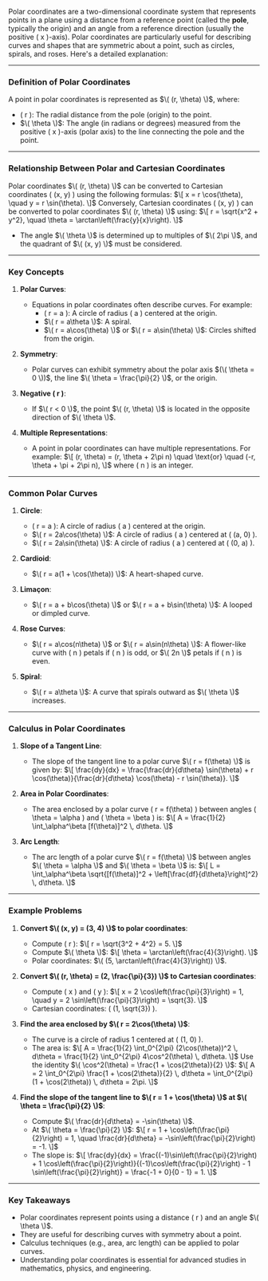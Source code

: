Polar coordinates are a two-dimensional coordinate system that represents points in a plane using a distance from a reference point (called the **pole**, typically the origin) and an angle from a reference direction (usually the positive \( x \)-axis). Polar coordinates are particularly useful for describing curves and shapes that are symmetric about a point, such as circles, spirals, and roses. Here's a detailed explanation:

---

### **Definition of Polar Coordinates**

A point in polar coordinates is represented as $\( (r, \theta) \)$, where:
- \( r \): The radial distance from the pole (origin) to the point.
- $\( \theta \)$: The angle (in radians or degrees) measured from the positive \( x \)-axis (polar axis) to the line connecting the pole and the point.

---

### **Relationship Between Polar and Cartesian Coordinates**

Polar coordinates $\( (r, \theta) \)$ can be converted to Cartesian coordinates \( (x, y) \) using the following formulas:
$\[
x = r \cos(\theta), \quad y = r \sin(\theta).
\]$
Conversely, Cartesian coordinates \( (x, y) \) can be converted to polar coordinates $\( (r, \theta) \)$ using:
$\[
r = \sqrt{x^2 + y^2}, \quad \theta = \arctan\left(\frac{y}{x}\right).
\]$
- The angle $\( \theta \)$ is determined up to multiples of $\( 2\pi \)$, and the quadrant of $\( (x, y) \)$ must be considered.

---

### **Key Concepts**

1. **Polar Curves**:
   - Equations in polar coordinates often describe curves. For example:
     - \( r = a \): A circle of radius \( a \) centered at the origin.
     - $\( r = a\theta \)$: A spiral.
     - $\( r = a\cos(\theta) \)$ or $\( r = a\sin(\theta) \)$: Circles shifted from the origin.

2. **Symmetry**:
   - Polar curves can exhibit symmetry about the polar axis $(\( \theta = 0 \))$, the line $\( \theta = \frac{\pi}{2} \)$, or the origin.

3. **Negative \( r \)**:
   - If $\( r < 0 \)$, the point $\( (r, \theta) \)$ is located in the opposite direction of $\( \theta \)$.

4. **Multiple Representations**:
   - A point in polar coordinates can have multiple representations. For example:
     $\[
     (r, \theta) = (r, \theta + 2\pi n) \quad \text{or} \quad (-r, \theta + \pi + 2\pi n),
     \]$
     where \( n \) is an integer.

---

### **Common Polar Curves**

1. **Circle**:
   - \( r = a \): A circle of radius \( a \) centered at the origin.
   - $\( r = 2a\cos(\theta) \)$: A circle of radius \( a \) centered at \( (a, 0) \).
   - $\( r = 2a\sin(\theta) \)$: A circle of radius \( a \) centered at \( (0, a) \).

2. **Cardioid**:
   - $\( r = a(1 + \cos(\theta)) \)$: A heart-shaped curve.

3. **Limaçon**:
   - $\( r = a + b\cos(\theta) \)$ or $\( r = a + b\sin(\theta) \)$: A looped or dimpled curve.

4. **Rose Curves**:
   - $\( r = a\cos(n\theta) \)$ or $\( r = a\sin(n\theta) \)$: A flower-like curve with \( n \) petals if \( n \) is odd, or $\( 2n \)$ petals if \( n \) is even.

5. **Spiral**:
   - $\( r = a\theta \)$: A curve that spirals outward as $\( \theta \)$ increases.

---

### **Calculus in Polar Coordinates**

1. **Slope of a Tangent Line**:
   - The slope of the tangent line to a polar curve $\( r = f(\theta) \)$ is given by:
     $\[
     \frac{dy}{dx} = \frac{\frac{dr}{d\theta} \sin(\theta) + r \cos(\theta)}{\frac{dr}{d\theta} \cos(\theta) - r \sin(\theta)}.
     \]$

2. **Area in Polar Coordinates**:
   - The area enclosed by a polar curve \( r = f(\theta) \) between angles \( \theta = \alpha \) and \( \theta = \beta \) is:
     $\[
     A = \frac{1}{2} \int_\alpha^\beta [f(\theta)]^2 \, d\theta.
     \]$

3. **Arc Length**:
   - The arc length of a polar curve $\( r = f(\theta) \)$ between angles $\( \theta = \alpha \)$ and $\( \theta = \beta \)$ is:
     $\[
     L = \int_\alpha^\beta \sqrt{[f(\theta)]^2 + \left[\frac{df}{d\theta}\right]^2} \, d\theta.
     \]$

---

### **Example Problems**

1. **Convert $\( (x, y) = (3, 4) \)$ to polar coordinates**:
   - Compute \( r \):
     $\[
     r = \sqrt{3^2 + 4^2} = 5.
     \]$
   - Compute $\( \theta \)$:
     $\[
     \theta = \arctan\left(\frac{4}{3}\right).
     \]$
   - Polar coordinates: $\( (5, \arctan\left(\frac{4}{3}\right)) \)$.

2. **Convert $\( (r, \theta) = (2, \frac{\pi}{3}) \)$ to Cartesian coordinates**:
   - Compute \( x \) and \( y \):
     $\[
     x = 2 \cos\left(\frac{\pi}{3}\right) = 1, \quad y = 2 \sin\left(\frac{\pi}{3}\right) = \sqrt{3}.
     \]$
   - Cartesian coordinates: \( (1, \sqrt{3}) \).

3. **Find the area enclosed by $\( r = 2\cos(\theta) \)$**:
   - The curve is a circle of radius 1 centered at \( (1, 0) \).
   - The area is:
     $\[
     A = \frac{1}{2} \int_0^{2\pi} (2\cos(\theta))^2 \, d\theta = \frac{1}{2} \int_0^{2\pi} 4\cos^2(\theta) \, d\theta.
     \]$
     Use the identity $\( \cos^2(\theta) = \frac{1 + \cos(2\theta)}{2} \)$:
     $\[
     A = 2 \int_0^{2\pi} \frac{1 + \cos(2\theta)}{2} \, d\theta = \int_0^{2\pi} (1 + \cos(2\theta)) \, d\theta = 2\pi.
     \]$

4. **Find the slope of the tangent line to $\( r = 1 + \cos(\theta) \)$ at $\( \theta = \frac{\pi}{2} \)$**:
   - Compute $\( \frac{dr}{d\theta} = -\sin(\theta) \)$.
   - At $\( \theta = \frac{\pi}{2} \)$:
     $\[
     r = 1 + \cos\left(\frac{\pi}{2}\right) = 1, \quad \frac{dr}{d\theta} = -\sin\left(\frac{\pi}{2}\right) = -1.
     \]$
   - The slope is:
     $\[
     \frac{dy}{dx} = \frac{(-1)\sin\left(\frac{\pi}{2}\right) + 1 \cos\left(\frac{\pi}{2}\right)}{(-1)\cos\left(\frac{\pi}{2}\right) - 1 \sin\left(\frac{\pi}{2}\right)} = \frac{-1 + 0}{0 - 1} = 1.
     \]$

---

### **Key Takeaways**
- Polar coordinates represent points using a distance \( r \) and an angle $\( \theta \)$.
- They are useful for describing curves with symmetry about a point.
- Calculus techniques (e.g., area, arc length) can be applied to polar curves.
- Understanding polar coordinates is essential for advanced studies in mathematics, physics, and engineering.
